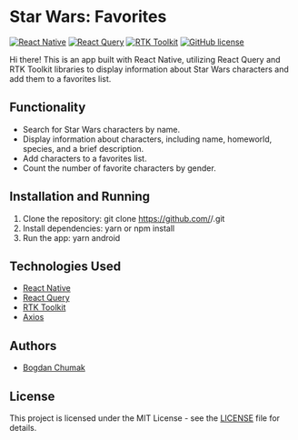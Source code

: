 # Star Wars: Favorites

[![React Native](https://img.shields.io/badge/React%20Native-0.63-blue.svg?style=flat)](https://reactnative.dev/)
[![React Query](https://img.shields.io/badge/React%20Query-3.22.0-blue.svg?style=flat)](https://react-query.tanstack.com/)
[![RTK Toolkit](https://img.shields.io/badge/RTK-1.6.0-blue.svg?style=flat)](https://redux-toolkit.js.org/)
[![GitHub license](https://img.shields.io/badge/license-MIT-blue.svg)](https://github.com/<username>/<repository>/blob/master/LICENSE)

Hi there! This is an app built with React Native, utilizing React Query and RTK Toolkit libraries to display information about Star Wars characters and add them to a favorites list.

## Functionality

- Search for Star Wars characters by name.
- Display information about characters, including name, homeworld, species, and a brief description.
- Add characters to a favorites list.
- Count the number of favorite characters by gender.

## Installation and Running

1. Clone the repository:
git clone https://github.com/<username>/<repository>.git
2. Install dependencies:
yarn or npm install
3. Run the app:
yarn android

## Technologies Used

- [React Native](https://reactnative.dev/)
- [React Query](https://react-query.tanstack.com/)
- [RTK Toolkit](https://redux-toolkit.js.org/)
- [Axios](https://github.com/axios/axios)

## Authors

- [Bogdan Chumak](https://github.com/BogdanCHumak96)

## License

This project is licensed under the MIT License - see the [LICENSE](LICENSE) file for details.
